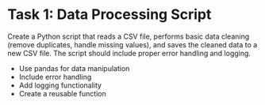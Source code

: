 # Task 1: Data Processing Script
Create a Python script that reads a CSV file, performs basic data cleaning (remove duplicates, handle missing values), and saves the cleaned data to a new CSV file. The script should include proper error handling and logging.

- Use pandas for data manipulation
- Include error handling
- Add logging functionality
- Create a reusable function

